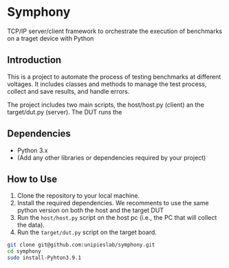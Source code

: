 # Symphony

TCP/IP server/client framework to orchestrate the execution of benchmarks on a traget device with Python 

## Introduction

This is a project to automate the process of testing benchmarks at different voltages. It includes classes and methods to manage the test process, collect and save results, and handle errors.

The project includes two main scripts, the host/host.py (client) an the target/dut.py (server).
The DUT runs the 

## Dependencies

- Python 3.x
- (Add any other libraries or dependencies required by your project)

## How to Use

1. Clone the repository to your local machine.
2. Install the required dependencies. We recomments to use the same python version on both the host and the target DUT
3. Run the `host/host.py` script on the host pc (i.e., the PC that will collect the data).
4. Run the `target/dut.py` script on the target board.

```bash
git clone git@github.com:unipieslab/symphony.git
cd symphony
sudo install-Pyhton3.9.1
```